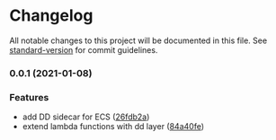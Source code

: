 # Changelog

All notable changes to this project will be documented in this file. See [standard-version](https://github.com/conventional-changelog/standard-version) for commit guidelines.

### 0.0.1 (2021-01-08)


### Features

* add DD sidecar for ECS ([26fdb2a](https://github.com/pgarbe/cdk-datadog/commit/26fdb2a74f58f63008f1285750d3d559e1180d65))
* extend lambda functions with dd layer ([84a40fe](https://github.com/pgarbe/cdk-datadog/commit/84a40fee091767291390e4e04df323fa85f13cb7))
